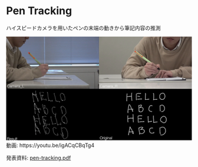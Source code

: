 # Pen Tracking

 ハイスピードカメラを用いたペンの末端の動きから筆記内容の推測

<div align=center><img width="800" src="./result.png"/></div>
動画: https://youtu.be/igACqCBqTg4

発表資料:  [pen-tracking.pdf](pen-tracking.pdf) 

